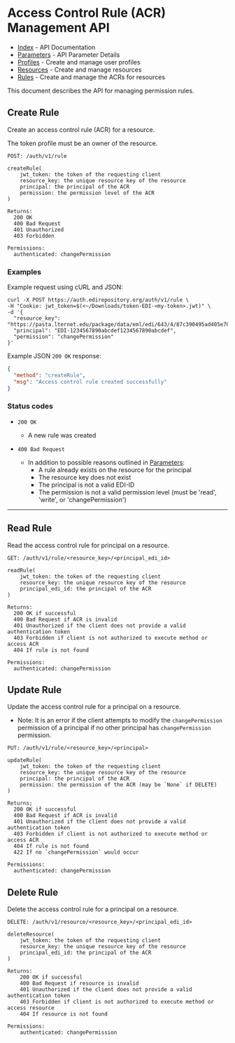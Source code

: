 # Access Control Rule (ACR) Management API

- [Index](index.md) - API Documentation
- [Parameters](parameters.md) - API Parameter Details
- [Profiles](profile.md) - Create and manage user profiles
- [Resources](resource.md) - Create and manage resources
- [Rules](rule.md) - Create and manage the ACRs for resources

This document describes the API for managing permission rules.

## Create Rule

Create an access control rule (ACR) for a resource.

The token profile must be an owner of the resource.

```
POST: /auth/v1/rule

createRule(
    jwt_token: the token of the requesting client
    resource_key: the unique resource key of the resource
    principal: the principal of the ACR
    permission: the permission level of the ACR
)

Returns:
  200 OK
  400 Bad Request
  401 Unauthorized
  403 Forbidden

Permissions:
  authenticated: changePermission
```

### Examples

Example request using cURL and JSON:

```shell
curl -X POST https://auth.edirepository.org/auth/v1/rule \
-H "Cookie: jwt_token=$(<~/Downloads/token-EDI-<my-token>.jwt)" \
-d '{
  "resource_key": "https://pasta.lternet.edu/package/data/eml/edi/643/4/87c390495ad405e705c09e62ac6f58f0",
  "principal": "EDI-1234567890abcdef1234567890abcdef",
  "permission": "changePermission"
}'
```

Example JSON `200 OK` response:

```json
{
  "method": "createRule",
  "msg": "Access control rule created successfully"
}
```

### Status codes

- `200 OK`
  - A new rule was created

- `400 Bad Request`
  - In addition to possible reasons outlined in [Parameters](parameters.md):
    - A rule already exists on the resource for the principal
    - The resource key does not exist
    - The principal is not a valid EDI-ID
    - The permission is not a valid permission level (must be 'read', 'write', or 'changePermission')

---


## Read Rule

Read the access control rule for principal on a resource.

```
GET: /auth/v1/rule/<resource_key>/<principal_edi_id>

readRule(
    jwt_token: the token of the requesting client
    resource_key: the unique resource key of the resource
    principal_edi_id: the principal of the ACR
)

Returns:
  200 OK if successful
  400 Bad Request if ACR is invalid
  401 Unauthorized if the client does not provide a valid authentication token
  403 Forbidden if client is not authorized to execute method or access ACR
  404 If rule is not found

Permissions:
  authenticated: changePermission
```

## Update Rule

Update the access control rule for a principal on a resource.

- Note: It is an error if the client attempts to modify the `changePermission` permission of a principal if no other principal has `changePermission` permission.

```
PUT: /auth/v1/rule/<resource_key>/<principal>

updateRule(
    jwt_token: the token of the requesting client
    resource_key: the unique resource key of the resource
    principal: the principal of the ACR
    permission: the permission of the ACR (may be `None` if DELETE)
)
    
Returns;
  200 OK if successful
  400 Bad Request if ACR is invalid
  401 Unauthorized if the client does not provide a valid authentication token
  403 Forbidden if client is not authorized to execute method or access ACR
  404 If rule is not found
  422 If no `changePermission` would occur

Permissions:
  authenticated: changePermission
```

## Delete Rule

Delete the access control rule for a principal on a resource.

```
DELETE: /auth/v1/resource/<resource_key>/<principal_edi_id>

deleteResource(
    jwt_token: the token of the requesting client
    resource_key: the unique resource key of the resource
    principal_edi_id: the principal of the ACR
)

Returns:
    200 OK if successful
    400 Bad Request if resource is invalid
    401 Unauthorized if the client does not provide a valid authentication token
    403 Forbidden if client is not authorized to execute method or access resource
    404 If resource is not found

Permissions:
    authenticated: changePermission
```


